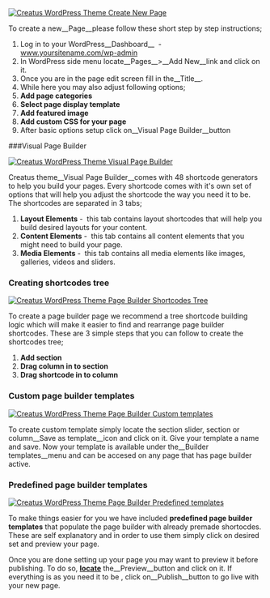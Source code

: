 <div class="thz-lightbox-gallery" markdown="1">

<div class="thz-doc-image max">
<a class="thz-lightbox mfp-image" href="../../docs-media/create-new-page.jpg" data-mfp-title="Creatus WordPress Theme Create New Page" data-modal-size="large">
	<img src="../../docs-media/create-new-page.jpg" alt="Creatus WordPress Theme Create New Page" />
</a>
</div>

To create a new__Page__please follow these short step by step instructions;

1. Log in to your WordPress__Dashboard__&nbsp; - &nbsp; www.yoursitename.com/wp-admin
2. In WordPress side menu locate__Pages__>__Add New__link and click on it.
3. Once you are in the page edit screen fill in the__Title__.
4. While here you may also adjust following options;
 1. __Add page categories__
 1. __Select page display template__
 1. __Add featured image__
 1. __Add custom CSS for your page__
5. After basic options setup click on__Visual Page Builder__button
 
 

###Visual Page Builder

<div class="thz-doc-image max">
<a class="thz-lightbox mfp-image" href="../../docs-media/visual-page-builder.gif" data-mfp-title="Creatus WordPress Theme Visual Page Builder" data-modal-size="large">
	<img src="../../docs-media/visual-page-builder.gif" alt="Creatus WordPress Theme Visual Page Builder" />
</a>
</div>


Creatus theme__Visual Page Builder__comes with 48 shortcode generators to help you build your pages. Every shortcode comes with it's own set of options that will help you adjust the shortcode the way you need it to be. The shortcodes are separated in 3 tabs;

1. __Layout Elements__&nbsp;-&nbsp; this tab contains layout shortcodes that will help you build desired layouts for your content.
1. __Content Elements__&nbsp;-&nbsp; this tab contains all content elements that you might need to build your page.
1. __Media Elements__&nbsp;-&nbsp; this tab contains all media elements like images, galleries, videos and sliders.


### Creating shortcodes tree

<div class="thz-doc-image max">
<a class="thz-lightbox mfp-image" href="../../docs-media/create-shortcodes-tree.gif" data-mfp-title="Creatus WordPress Theme Page Builder Shortcodes Tree" data-modal-size="large">
	<img src="../../docs-media/create-shortcodes-tree.gif" alt="Creatus WordPress Theme Page Builder Shortcodes Tree" />
</a>
</div>

To create a page builder page we recommend a tree shortcode building logic which will make it easier to find and rearrange page builder shortcodes. These are 3 simple steps that you can follow to create the shortcodes tree;

1. __Add section__
2. __Drag column in to section__
3. __Drag shortcode in to column__



### Custom page builder templates

<div class="thz-doc-image max">
<a class="thz-lightbox mfp-image" href="../../docs-media/create-section-template.gif" data-mfp-title="Creatus WordPress Theme Page Builder Custom templates" data-modal-size="large">
	<img src="../../docs-media/create-section-template.gif" alt="Creatus WordPress Theme Page Builder Custom templates" />
</a>
</div>

To create custom template simply locate the section slider, section or column__Save as template__icon and click on it. Give your template a name and save. Now your template is available under the__Builder templates__menu and can be accesed on any page that has page builder active.


### Predefined page builder templates

<div class="thz-doc-image max">
<a class="thz-lightbox mfp-image" href="../../docs-media/predefined-templates.gif" data-mfp-title="Creatus WordPress Theme Page Builder Predefined templates" data-modal-size="large">
	<img src="../../docs-media/predefined-templates.gif" alt="Creatus WordPress Theme Page Builder Predefined templates" />
</a>
</div>

To make things easier for you we have included __predefined page builder templates__ that populate the page builder with already premade shortocdes. These are self explanatory and in order to use them simply click on desired set and preview your page. 

Once you are done setting up your page you may want to preview it before publishing. To do so, <a class="thz-lightbox mfp-image" href="../../docs-media/preview-publish-post.jpg" data-mfp-title="Creatus WordPress Theme Preview and publish page" data-modal-size="large">__locate__</a>  the__Preview__button and click on it. If everything is as you need it to be , click on__Publish__button to go live with your new page.
</div>